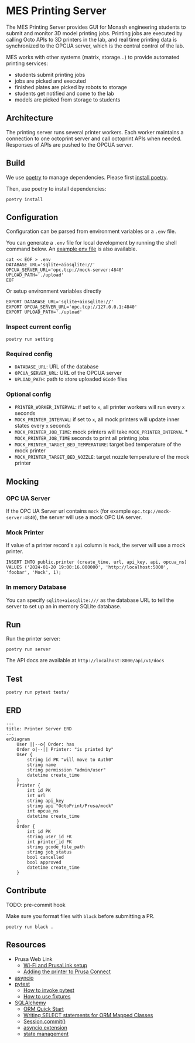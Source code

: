 # MES Printing Server

The MES Printing Server provides GUI for Monash engineering students to submit and monitor 3D model printing jobs.
Printing jobs are executed by calling Octo APIs to 3D printers in the lab, and real time printing data is
synchronized to the OPCUA server, which is the central control of the lab.

MES works with other systems (matrix, storage...) to provide automated printing services:

* students submit printing jobs
* jobs are picked and executed
* finished plates are picked by robots to storage
* students get notified and come to the lab
* models are picked from storage to students

## Architecture

The printing server runs several printer workers.
Each worker maintains a connection to one octoprint server and call octoprint APIs when needed.
Responses of APIs are pushed to the OPCUA server.

## Build

We use [poetry](https://python-poetry.org/) to manage dependencies. Please
first [install poetry](https://python-poetry.org/docs/#installation).

Then, use poetry to install dependencies:

```shell
poetry install
```

## Configuration

Configuration can be parsed from environment variables or a `.env` file.

You can generate a `.env` file for local development by running the shell command below.
An [example env file](./.env.example) is also available.

```shell
cat << EOF > .env
DATABASE_URL='sqlite+aiosqlite://'
OPCUA_SERVER_URL='opc.tcp://mock-server:4840'
UPLOAD_PATH='./upload'
EOF
```

Or setup environment variables directly

```shell
EXPORT DATABASE_URL='sqlite+aiosqlite://'
EXPORT OPCUA_SERVER_URL='opc.tcp://127.0.0.1:4840'
EXPORT UPLOAD_PATH='./upload'
```

### Inspect current config

```shell
poetry run setting
```

### Required config

* `DATABASE_URL`: URL of the database
* `OPCUA_SERVER_URL`: URL of the OPCUA server
* `UPLOAD_PATH`: path to store uploaded `GCode` files

### Optional config

* `PRINTER_WORKER_INTERVAL`: if set to `x`, all printer workers will run every `x` seconds
* `MOCK_PRINTER_INTERVAL`: if set to `x`, all mock printers will update inner states every `x` seconds
* `MOCK_PRINTER_JOB_TIME`: mock printers will take `MOCK_PRINTER_INTERVAL` * `MOCK_PRINTER_JOB_TIME` seconds to print
  all printing jobs
* `MOCK_PRINTER_TARGET_BED_TEMPERATURE`: target bed temperature of the mock printer
* `MOCK_PRINTER_TARGET_BED_NOZZLE`: target nozzle temperature of the mock printer

## Mocking

### OPC UA Server

If the OPC UA Server url contains `mock` (for example `opc.tcp://mock-server:4840`), the server will use a mock OPC UA
server.

### Mock Printer

If value of a printer record's `api` column is `Mock`, the server will use a mock printer.

```postgresql
INSERT INTO public.printer (create_time, url, api_key, api, opcua_ns)
VALUES ('2024-01-20 19:00:16.000000', 'http://localhost:5000', 'foobar', 'Mock', 1);
```

### In memory Database

You can specify `sqlite+aiosqlite:///` as the database URL to tell the server to set up an in memory SQLite database.

## Run

Run the printer server:

```shell
poetry run server
```

The API docs are available at `http://localhost:8000/api/v1/docs`

## Test

```shell
poetry run pytest tests/
```

## ERD

```mermaid
---
title: Printer Server ERD
---
erDiagram
    User ||--o{ Order: has
    Order o|--|| Printer: "is printed by"
    User {
        string id PK "will move to Auth0"
        string name
        string permission "admin/user"
        datetime create_time
    }
    Printer {
        int id PK
        int url
        string api_key
        string api "OctoPrint/Prusa/mock"
        int opcua_ns
        datetime create_time
    }
    Order {
        int id PK
        string user_id FK
        int printer_id FK
        string gcode_file_path
        string job_status
        bool cancelled
        bool approved
        datetime create_time
    }
```

## Contribute

TODO: pre-commit hook

Make sure you format files with `black` before submitting a PR.

```shell
poetry run black .
```

## Resources

* Prusa Web Link
    * [Wi-Fi and PrusaLink setup](https://help.prusa3d.com/guide/wi-fi-and-prusalink-setup-xl-firmware-up-to-4-7-5_419630)
    * [Adding the printer to Prusa Connect](https://help.prusa3d.com/guide/adding-the-printer-to-prusa-connect-xl-firmware-up-to-4-7-5_420001)
* [asyncio](https://docs.python.org/3/library/asyncio.html)
* [pytest](https://docs.pytest.org/en/7.4.x/)
    * [How to invoke pytest](https://docs.pytest.org/en/7.1.x/how-to/usage.html)
    * [How to use fixtures](https://docs.pytest.org/en/7.4.x/how-to/fixtures.html)
* [SQLAlchemy](https://www.sqlalchemy.org/)
    * [ORM Quick Start](https://docs.sqlalchemy.org/en/20/orm/quickstart.html)
    * [Writing SELECT statements for ORM Mapped Classes](https://docs.sqlalchemy.org/en/20/orm/queryguide/select.html)
    * [Session.commit()](https://docs.sqlalchemy.org/en/20/orm/session_api.html#sqlalchemy.orm.Session.commit)
    * [asyncio extension](https://docs.sqlalchemy.org/en/20/orm/extensions/asyncio.html#synopsis-orm)
    * [state management](https://docs.sqlalchemy.org/en/20/orm/session_state_management.html)
